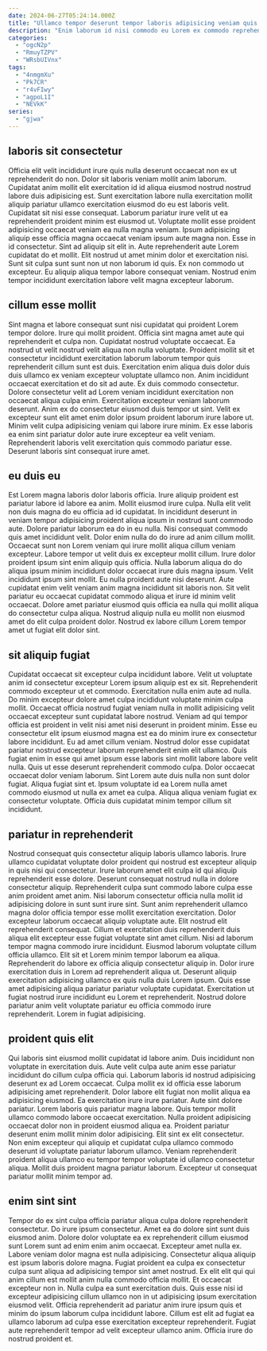 ```yaml
---
date: 2024-06-27T05:24:14.000Z
title: "Ullamco tempor deserunt tempor laboris adipisicing veniam quis elit qui incididunt cillum nulla elit."
description: "Enim laborum id nisi commodo eu Lorem ex commodo reprehenderit. Ipsum dolor aute cupidatat tempor qui consequat esse ipsum reprehenderit cupidatat velit qui ea."
categories:
  - "ogcN2p"
  - "RmuyTZPV"
  - "WRsbUIVnx"
tags:
  - "4nmgmXu"
  - "Pk7CR"
  - "r4vFIwy"
  - "agpoL1I"
  - "NEVkK"
series:
  - "gjwa"
---
```



## laboris sit consectetur

Officia elit velit incididunt irure quis nulla deserunt occaecat non ex ut reprehenderit do non. Dolor sit laboris veniam mollit anim laborum. Cupidatat anim mollit elit exercitation id id aliqua eiusmod nostrud nostrud labore duis adipisicing est. Sunt exercitation labore nulla exercitation mollit aliquip pariatur ullamco exercitation eiusmod do eu est laboris velit.
Cupidatat sit nisi esse consequat. Laborum pariatur irure velit ut ea reprehenderit proident minim est eiusmod ut. Voluptate mollit esse proident adipisicing occaecat veniam ea nulla magna veniam. Ipsum adipisicing aliquip esse officia magna occaecat veniam ipsum aute magna non. Esse in id consectetur. Sint ad aliquip sit elit in. Aute reprehenderit aute Lorem cupidatat do et mollit.
Elit nostrud ut amet minim dolor et exercitation nisi. Sunt sit culpa sunt sunt non ut non laborum id quis. Ex non commodo ut excepteur. Eu aliquip aliqua tempor labore consequat veniam. Nostrud enim tempor incididunt exercitation labore velit magna excepteur laborum.

## cillum esse mollit

Sint magna et labore consequat sunt nisi cupidatat qui proident Lorem tempor dolore. Irure qui mollit proident. Officia sint magna amet aute qui reprehenderit et culpa non. Cupidatat nostrud voluptate occaecat. Ea nostrud ut velit nostrud velit aliqua non nulla voluptate. Proident mollit sit et consectetur incididunt exercitation laborum laborum tempor quis reprehenderit cillum sunt est duis. Exercitation enim aliqua duis dolor duis duis ullamco ex veniam excepteur voluptate ullamco non.
Anim incididunt occaecat exercitation et do sit ad aute. Ex duis commodo consectetur. Dolore consectetur velit ad Lorem veniam incididunt exercitation non occaecat aliqua culpa enim. Exercitation excepteur veniam laborum deserunt. Anim ex do consectetur eiusmod duis tempor ut sint.
Velit ex excepteur sunt elit amet enim dolor ipsum proident laborum irure labore ut. Minim velit culpa adipisicing veniam qui labore irure minim. Ex esse laboris ea enim sint pariatur dolor aute irure excepteur ea velit veniam. Reprehenderit laboris velit exercitation quis commodo pariatur esse. Deserunt laboris sint consequat irure amet.

## eu duis eu

Est Lorem magna laboris dolor laboris officia. Irure aliquip proident est pariatur labore id labore ea anim. Mollit eiusmod irure culpa. Nulla elit velit non duis magna do eu officia ad id cupidatat. In incididunt deserunt in veniam tempor adipisicing proident aliqua ipsum in nostrud sunt commodo aute. Dolore pariatur laborum ea do in eu nulla. Nisi consequat commodo quis amet incididunt velit.
Dolor enim nulla do do irure ad anim cillum mollit. Occaecat sunt non Lorem veniam qui irure mollit aliqua cillum veniam excepteur. Labore tempor ut velit duis ex excepteur mollit cillum. Irure dolor proident ipsum sint enim aliquip quis officia.
Nulla laborum aliqua do do aliqua ipsum minim incididunt dolor occaecat irure duis magna ipsum. Velit incididunt ipsum sint mollit. Eu nulla proident aute nisi deserunt. Aute cupidatat enim velit veniam anim magna incididunt sit laboris non. Sit velit pariatur eu occaecat cupidatat commodo aliqua et irure id minim velit occaecat. Dolore amet pariatur eiusmod quis officia ea nulla qui mollit aliqua do consectetur culpa aliqua. Nostrud aliquip nulla eu mollit non eiusmod amet do elit culpa proident dolor. Nostrud ex labore cillum Lorem tempor amet ut fugiat elit dolor sint.

## sit aliquip fugiat

Cupidatat occaecat sit excepteur culpa incididunt labore. Velit ut voluptate anim id consectetur excepteur Lorem ipsum aliquip est ex sit. Reprehenderit commodo excepteur ut et commodo. Exercitation nulla enim aute ad nulla. Do minim excepteur dolore amet culpa incididunt voluptate minim culpa mollit. Occaecat officia nostrud fugiat veniam nulla in mollit adipisicing velit occaecat excepteur sunt cupidatat labore nostrud. Veniam ad qui tempor officia est proident in velit nisi amet nisi deserunt in proident minim.
Esse eu consectetur elit ipsum eiusmod magna est ea do minim irure ex consectetur labore incididunt. Eu ad amet cillum veniam. Nostrud dolor esse cupidatat pariatur nostrud excepteur laborum reprehenderit enim elit ullamco. Quis fugiat enim in esse qui amet ipsum esse laboris sint mollit labore labore velit nulla.
Quis ut esse deserunt reprehenderit commodo culpa. Dolor occaecat occaecat dolor veniam laborum. Sint Lorem aute duis nulla non sunt dolor fugiat. Aliqua fugiat sint et. Ipsum voluptate id ea Lorem nulla amet commodo eiusmod ut nulla ex amet ea culpa. Aliqua aliqua veniam fugiat ex consectetur voluptate. Officia duis cupidatat minim tempor cillum sit incididunt.

## pariatur in reprehenderit

Nostrud consequat quis consectetur aliquip laboris ullamco laboris. Irure ullamco cupidatat voluptate dolor proident qui nostrud est excepteur aliquip in quis nisi qui consectetur. Irure laborum amet elit culpa id qui aliquip reprehenderit esse dolore. Deserunt consequat nostrud nulla in dolore consectetur aliquip.
Reprehenderit culpa sunt commodo labore culpa esse anim proident amet anim. Nisi laborum consectetur officia nulla mollit id adipisicing dolore in sunt sunt irure sint. Sunt anim reprehenderit ullamco magna dolor officia tempor esse mollit exercitation exercitation. Dolor excepteur laborum occaecat aliquip voluptate aute. Elit nostrud elit reprehenderit consequat. Cillum et exercitation duis reprehenderit duis aliqua elit excepteur esse fugiat voluptate sint amet cillum. Nisi ad laborum tempor magna commodo irure incididunt. Eiusmod laborum voluptate cillum officia ullamco.
Elit sit et Lorem minim tempor laborum ea aliqua. Reprehenderit do labore ex officia aliquip consectetur aliquip in. Dolor irure exercitation duis in Lorem ad reprehenderit aliqua ut. Deserunt aliquip exercitation adipisicing ullamco ex quis nulla duis Lorem ipsum. Quis esse amet adipisicing aliqua pariatur pariatur voluptate cupidatat. Exercitation ut fugiat nostrud irure incididunt eu Lorem et reprehenderit. Nostrud dolore pariatur anim velit voluptate pariatur eu officia commodo irure reprehenderit. Lorem in fugiat adipisicing.

## proident quis elit

Qui laboris sint eiusmod mollit cupidatat id labore anim. Duis incididunt non voluptate in exercitation duis. Aute velit culpa aute anim esse pariatur incididunt do cillum culpa officia qui. Laborum laboris id nostrud adipisicing deserunt ex ad Lorem occaecat. Culpa mollit ex id officia esse laborum adipisicing amet reprehenderit. Dolor labore elit fugiat non mollit aliqua ea adipisicing eiusmod.
Ea exercitation irure irure pariatur. Aute sint dolore pariatur. Lorem laboris quis pariatur magna labore. Quis tempor mollit ullamco commodo labore occaecat exercitation. Nulla proident adipisicing occaecat dolor non in proident eiusmod aliqua ea. Proident pariatur deserunt enim mollit minim dolor adipisicing.
Elit sint ex elit consectetur. Non enim excepteur qui aliquip et cupidatat culpa ullamco commodo deserunt id voluptate pariatur laborum ullamco. Veniam reprehenderit proident aliqua ullamco eu tempor tempor voluptate id ullamco consectetur aliqua. Mollit duis proident magna pariatur laborum. Excepteur ut consequat pariatur mollit minim tempor ad.

## enim sint sint

Tempor do ex sint culpa officia pariatur aliqua culpa dolore reprehenderit consectetur. Do irure ipsum consectetur. Amet ea do dolore sint sunt duis eiusmod anim. Dolore dolor voluptate ea ex reprehenderit cillum eiusmod sunt Lorem sunt ad enim enim anim occaecat.
Excepteur amet nulla ex. Labore veniam dolor magna est nulla adipisicing. Consectetur aliqua aliquip est ipsum laboris dolore magna. Fugiat proident ea culpa ex consectetur culpa sunt aliqua ad adipisicing tempor sint amet nostrud.
Ex elit elit qui qui anim cillum est mollit anim nulla commodo officia mollit. Et occaecat excepteur non in. Nulla culpa ea sunt exercitation duis. Quis esse nisi id excepteur adipisicing cillum ullamco non in ut adipisicing ipsum exercitation eiusmod velit. Officia reprehenderit ad pariatur anim irure ipsum quis et minim do ipsum laborum culpa incididunt labore. Cillum est elit ad fugiat ea ullamco laborum ad culpa esse exercitation excepteur reprehenderit. Fugiat aute reprehenderit tempor ad velit excepteur ullamco anim. Officia irure do nostrud proident et.

